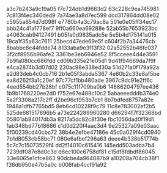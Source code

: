 a3c7b243a9c19a05
f7c724db1d9663d2
63c228c9ea745981
7c813f4ec340ded9
7a74ae3a8d7ec599
dcd317864dd08e02
c5955a854d7d098f
e7780b4a3c79ac8a
501e0e05ff34ec17
bbb24c41a1778ef7
9ff0a660ea69288e
52ab55b7653923bc
a4063cab94127491
b05fa0d9835adc5e
5e5b4d175141a015
19ca1f35a63c7611
25becd47ede69e5f
c604f2b7a34476cb
8babbc8c44fdde74
8133aba9e3f13f32
02a52552b46fc037
3f2cf8956b96afe2
3361be3eb6946e52
8f5cceee4d4e3591
7b9fa080cc686fdd
cd09b335e21e05d1
9d41f94669da7f9f
e4ca2874b3d07d02
230ac98e338ed30a
51d271a0f179a92a
e2d83deb4c0cb716
2b1e05f3abda5367
4e60b2c33e8af5be
ea8d262f3a1c20ef
97c77cf1bb480ade
3967c9dc91e2ff6c
4eed554bb27b28bf
c075c11f709ba0b6
14686204797ee436
1b9b1768220ee2d0
f752e67e488c10c2
5abaeeedddb374e0
5a2f3308a217c2ff
d2be96cf953b7cb1
8b7bdfed8757a82e
1948a1dfb7765bd5
8eb6cd10228f9c79
11c8e783002ef2b5
525de681517896b5
a73e224289960280
d66294f7f32368bd
05801ab84017db3a
8217a5dc82c8f30e
fbc1056dad0f19d1
1ab348bd77b18686
c1d0d220f4aac3d4
9e25327a09e03aac
5f00239cd40cbc72
38b4e2efbe47186e
45c0a029f4cd0940
7b1d8053cb58bc71
080e6afbef296a63
deee4b338b51774b
5c7c7c15073529f4
dd2f14010c615416
145edd503adba7b4
7239df087e8d0c3d
d6ec100c6758df81
c15df8fdbdf86045
33e6065e1cfce863
90dcbe4a964087b9
a10208a704cb38f1
f38db950e47b5a0c
b008fab4ccf91a92
